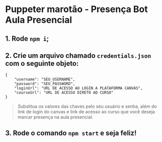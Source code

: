 # Puppeter marotão - Presença Bot Aula Presencial

## 1. Rode `npm i`;

## 2. Crie um arquivo chamado `credentials.json` com o seguinte objeto:

```
{
    "username": "SEU_USERNAME",
    "password": "SEU_PASSWORD",
    "loginUrl": "URL DE ACESSO AO LOGIN A PLATAFORMA CANVAS",
    "courseUrl": "URL DE ACESSO DIRETO AO CURSO"
}
```

> Substitua os valores das chaves pelo seu usuário e senha, além do link de login do canvas e link de acesso ao curso que você deseja marcar presença na aula presencial.

## 3. Rode o comando `npm start` e seja feliz!

